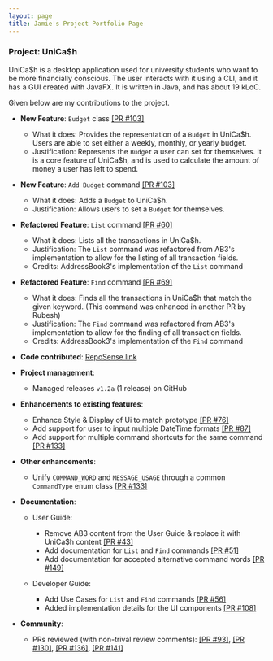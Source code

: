 ```yaml
---
layout: page
title: Jamie's Project Portfolio Page
---
```


### Project: UniCa$h

UniCa$h is a desktop application used for university students who want to be more financially conscious.
The user interacts with it using a CLI, and it has a GUI created with JavaFX. 
It is written in Java, and has about 19 kLoC.

Given below are my contributions to the project.

* **New Feature**: `Budget` class [[PR #103]](https://github.com/AY2324S1-CS2103-T16-3/tp/pull/103)
    * What it does: Provides the representation of a `Budget` in UniCa$h. Users are able to set either a weekly, monthly, or yearly budget.
    * Justification: Represents the `Budget` a user can set for themselves. It is a core feature of UniCa$h, and is used to calculate the amount of money a user has left to spend.
* **New Feature**: `Add Budget` command [[PR #103]](https://github.com/AY2324S1-CS2103-T16-3/tp/pull/103)
    * What it does: Adds a `Budget` to UniCa$h.
    * Justification: Allows users to set a `Budget` for themselves.

* **Refactored Feature**: `List` command [[PR #60]](https://github.com/AY2324S1-CS2103-T16-3/tp/pull/60)
    * What it does: Lists all the transactions in UniCa$h.
    * Justification: The `List` command was refactored from AB3's implementation to allow for the listing of all transaction fields.
    * Credits: AddressBook3's implementation of the `List` command
* **Refactored Feature**: `Find` command [[PR #69]](https://github.com/AY2324S1-CS2103-T16-3/tp/pull/69)
    * What it does: Finds all the transactions in UniCa$h that match the given keyword. (This command was enhanced in another PR by Rubesh)
    * Justification: The `Find` command was refactored from AB3's implementation to allow for the finding of all transaction fields.
    * Credits: AddressBook3's implementation of the `Find` command


* **Code contributed**: [RepoSense link](https://nus-cs2103-ay2324s1.github.io/tp-dashboard/?search=T16&sort=groupTitle&sortWithin=title&timeframe=commit&mergegroup=&groupSelect=groupByRepos&breakdown=true&checkedFileTypes=docs~functional-code~test-code&since=2023-09-22&tabOpen=true&tabType=authorship&tabAuthor=jamz903&tabRepo=AY2324S1-CS2103-T16-3%2Ftp%5Bmaster%5D&authorshipIsMergeGroup=false&authorshipFileTypes=docs~functional-code~test-code&authorshipIsBinaryFileTypeChecked=false&authorshipIsIgnoredFilesChecked=false)


* **Project management**:
    * Managed releases `v1.2a` (1 release) on GitHub


* **Enhancements to existing features**:
    * Enhance Style & Display of Ui to match prototype [[PR #76]](https://github.com/AY2324S1-CS2103-T16-3/tp/pull/76)
    * Add support for user to input multiple DateTime formats [[PR #87]](https://github.com/AY2324S1-CS2103-T16-3/tp/pull/87)
    * Add support for multiple command shortcuts for the same command [[PR #133]](https://github.com/AY2324S1-CS2103-T16-3/tp/pull/133)


* **Other enhancements**:
    * Unify `COMMAND_WORD` and `MESSAGE_USAGE` through a common `CommandType` enum class [[PR #133]](https://github.com/AY2324S1-CS2103-T16-3/tp/pull/133)


* **Documentation**:
    * User Guide:
        * Remove AB3 content from the User Guide & replace it with UniCa$h content [[PR #43]](https://github.com/AY2324S1-CS2103-T16-3/tp/pull/43/files)
        * Add documentation for `List` and `Find` commands [[PR #51]](https://github.com/AY2324S1-CS2103-T16-3/tp/pull/51/files)
        * Add documentation for accepted alternative command words [[PR #149]](https://github.com/AY2324S1-CS2103-T16-3/tp/pull/149)
    
    * Developer Guide:
      * Add Use Cases for `List` and `Find` commands [[PR #56]](https://github.com/AY2324S1-CS2103-T16-3/tp/pull/56)
      * Added implementation details for the UI components [[PR #108]](https://github.com/AY2324S1-CS2103-T16-3/tp/pull/108)

* **Community**:
    * PRs reviewed (with non-trival review comments): [[PR #93]](https://github.com/AY2324S1-CS2103-T16-3/tp/pull/93), [[PR #130]](https://github.com/AY2324S1-CS2103-T16-3/tp/pull/130), [[PR #136]](https://github.com/AY2324S1-CS2103-T16-3/tp/pull/136), [[PR #141]](https://github.com/AY2324S1-CS2103-T16-3/tp/pull/141)
